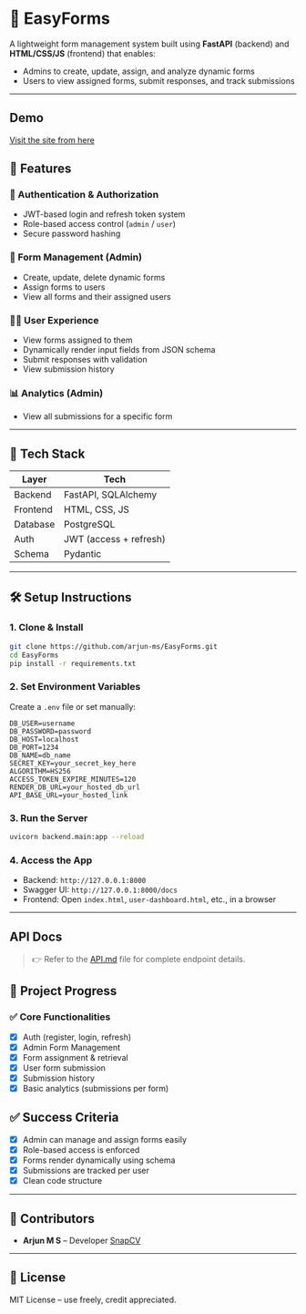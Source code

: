 # 📝 EasyForms

A lightweight form management system built using **FastAPI** (backend) and **HTML/CSS/JS** (frontend) that enables:

- Admins to create, update, assign, and analyze dynamic forms
- Users to view assigned forms, submit responses, and track submissions

---

## Demo

[Visit the site from here](https://easyforms.onrender.com)

## 🚀 Features

### 🔐 Authentication & Authorization
- JWT-based login and refresh token system
- Role-based access control (`admin` / `user`)
- Secure password hashing

### 📄 Form Management (Admin)
- Create, update, delete dynamic forms
- Assign forms to users
- View all forms and their assigned users

### 🧑‍💼 User Experience
- View forms assigned to them
- Dynamically render input fields from JSON schema
- Submit responses with validation
- View submission history

### 📊 Analytics (Admin)
- View all submissions for a specific form

---

## 🧱 Tech Stack

| Layer       | Tech                   |
|-------------|------------------------|
| Backend     | FastAPI, SQLAlchemy    |
| Frontend    | HTML, CSS, JS          |
| Database    | PostgreSQL             |
| Auth        | JWT (access + refresh) |
| Schema      | Pydantic               |

---

## 🛠️ Setup Instructions

### 1. Clone & Install
```bash
git clone https://github.com/arjun-ms/EasyForms.git
cd EasyForms
pip install -r requirements.txt
```

### 2. Set Environment Variables
Create a `.env` file or set manually:
```env
DB_USER=username
DB_PASSWORD=password
DB_HOST=localhost
DB_PORT=1234
DB_NAME=db_name
SECRET_KEY=your_secret_key_here
ALGORITHM=HS256
ACCESS_TOKEN_EXPIRE_MINUTES=120
RENDER_DB_URL=your_hosted_db_url
API_BASE_URL=your_hosted_link
```

### 3. Run the Server
```bash
uvicorn backend.main:app --reload
```

### 4. Access the App
- Backend: `http://127.0.0.1:8000`
- Swagger UI: `http://127.0.0.1:8000/docs`
- Frontend: Open `index.html`, `user-dashboard.html`, etc., in a browser

---

## API Docs

> 👉 Refer to the [API.md](./API.md) file for complete endpoint details.

## 📌 Project Progress

### ✅ Core Functionalities

- [x] Auth (register, login, refresh)
- [x] Admin Form Management
- [x] Form assignment & retrieval
- [x] User form submission
- [x] Submission history
- [x] Basic analytics (submissions per form)

## ✅ Success Criteria

- [x] Admin can manage and assign forms easily
- [x] Role-based access is enforced
- [x] Forms render dynamically using schema
- [x] Submissions are tracked per user
- [x] Clean code structure

---

## 📌 Contributors

- **Arjun M S** – Developer
  [SnapCV](https://arjun-ms.snapcv.me/)

---

## 📜 License

MIT License – use freely, credit appreciated.
